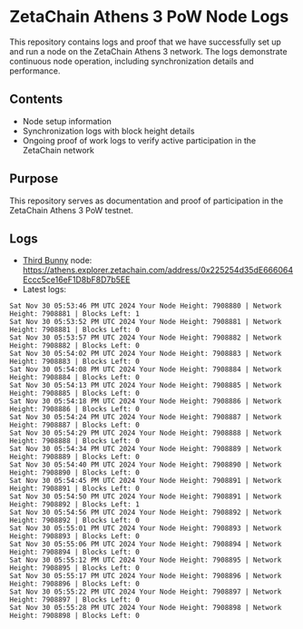 # ZetaChain Athens 3 PoW Node Logs
This repository contains logs and proof that we have successfully set up and run a node on the ZetaChain Athens 3 network. The logs demonstrate continuous node operation, including synchronization details and performance.

## Contents
- Node setup information
- Synchronization logs with block height details
- Ongoing proof of work logs to verify active participation in the ZetaChain network

## Purpose
This repository serves as documentation and proof of participation in the ZetaChain Athens 3 PoW testnet.

## Logs

- [Third Bunny](https://thirdbunny.xyz/) node: https://athens.explorer.zetachain.com/address/0x225254d35dE666064Eccc5ce16eF1D8bF8D7b5EE
- Latest logs:
```
Sat Nov 30 05:53:46 PM UTC 2024 Your Node Height: 7908880 | Network Height: 7908881 | Blocks Left: 1
Sat Nov 30 05:53:52 PM UTC 2024 Your Node Height: 7908881 | Network Height: 7908881 | Blocks Left: 0
Sat Nov 30 05:53:57 PM UTC 2024 Your Node Height: 7908882 | Network Height: 7908882 | Blocks Left: 0
Sat Nov 30 05:54:02 PM UTC 2024 Your Node Height: 7908883 | Network Height: 7908883 | Blocks Left: 0
Sat Nov 30 05:54:08 PM UTC 2024 Your Node Height: 7908884 | Network Height: 7908884 | Blocks Left: 0
Sat Nov 30 05:54:13 PM UTC 2024 Your Node Height: 7908885 | Network Height: 7908885 | Blocks Left: 0
Sat Nov 30 05:54:18 PM UTC 2024 Your Node Height: 7908886 | Network Height: 7908886 | Blocks Left: 0
Sat Nov 30 05:54:24 PM UTC 2024 Your Node Height: 7908887 | Network Height: 7908887 | Blocks Left: 0
Sat Nov 30 05:54:29 PM UTC 2024 Your Node Height: 7908888 | Network Height: 7908888 | Blocks Left: 0
Sat Nov 30 05:54:34 PM UTC 2024 Your Node Height: 7908889 | Network Height: 7908889 | Blocks Left: 0
Sat Nov 30 05:54:40 PM UTC 2024 Your Node Height: 7908890 | Network Height: 7908890 | Blocks Left: 0
Sat Nov 30 05:54:45 PM UTC 2024 Your Node Height: 7908891 | Network Height: 7908891 | Blocks Left: 0
Sat Nov 30 05:54:50 PM UTC 2024 Your Node Height: 7908891 | Network Height: 7908892 | Blocks Left: 1
Sat Nov 30 05:54:56 PM UTC 2024 Your Node Height: 7908892 | Network Height: 7908892 | Blocks Left: 0
Sat Nov 30 05:55:01 PM UTC 2024 Your Node Height: 7908893 | Network Height: 7908893 | Blocks Left: 0
Sat Nov 30 05:55:06 PM UTC 2024 Your Node Height: 7908894 | Network Height: 7908894 | Blocks Left: 0
Sat Nov 30 05:55:12 PM UTC 2024 Your Node Height: 7908895 | Network Height: 7908895 | Blocks Left: 0
Sat Nov 30 05:55:17 PM UTC 2024 Your Node Height: 7908896 | Network Height: 7908896 | Blocks Left: 0
Sat Nov 30 05:55:22 PM UTC 2024 Your Node Height: 7908897 | Network Height: 7908897 | Blocks Left: 0
Sat Nov 30 05:55:28 PM UTC 2024 Your Node Height: 7908898 | Network Height: 7908898 | Blocks Left: 0
```
